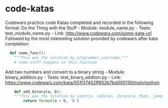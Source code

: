 # code-katas
Codewars practice code
Katas completed and recorded in the following format:
  Do the Thing with the Stuff
    - Module: module_name.py
    - Tests: test_module_name.py
    - Link: http://www.codewars.com/some-kata-url
Followed by the most interesting solution provided by codewars after kata completion:
  ```python
    def some_func():
      """This was the solution by programmer_username."""
      # some stuff happens in this function
  ```


Add two numbers and convert to a binary string
    - Module: binary_addition.py
    - Tests: test_binary_addtion.py
    - Link: https://www.codewars.com/kata/551f37452ff852b7bd000139/train/python
```python
    def add_binary(a, b):
    """This was the solution by Loontje, zebulan, Zerazera, Myon, jamenlong, 13ROY (plus 41 more warriors)."""
        return format(a + b, 'b')
```